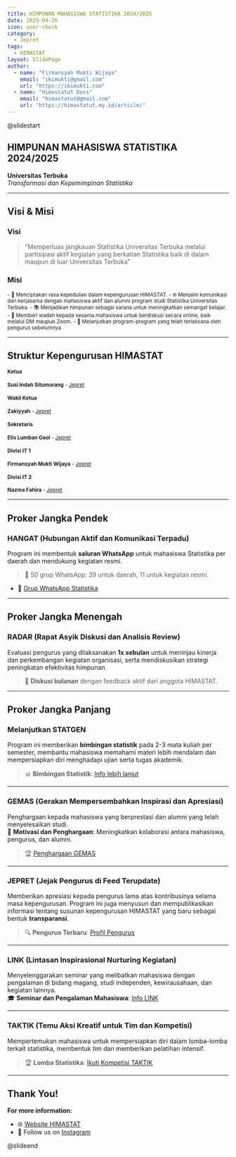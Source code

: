 ```yaml
---
title: HIMPUNAN MAHASISWA STATISTIKA 2024/2025
date: 2025-04-26
icon: user-check
category: 
  - Jepret
tags:
  - HIMASTAT
layout: SlidePage
author:
  - name: "Firmansyah Mukti Wijaya"
    email: "ikimukti@gmail.com"
    url: "https://ikimukti.com"
  - name: "Himastatut Docs"
    email: "himastatut@gmail.com"
    url: "https://himastatut.my.id/article/"
---
```


@slidestart

## HIMPUNAN MAHASISWA STATISTIKA 2024/2025
**Universitas Terbuka**  
_Transformasi dan Kepemimpinan Statistika_

---

## Visi & Misi

### **Visi**
> "Memperluas jangkauan Statistika Universitas Terbuka melalui partisipasi aktif kegiatan yang berkaitan Statistika baik di dalam maupun di luar Universitas Terbuka"

### **Misi**  
<small>
- 🌟 Menciptakan rasa kepedulian dalam kepengurusan HIMASTAT.  
- 🌐 Menjalin komunikasi dan kerjasama dengan mahasiswa aktif dan alumni program studi Statistika Universitas Terbuka.  
- 📚 Menjadikan himpunan sebagai sarana untuk meningkatkan semangat belajar.  
- 💬 Memberi wadah kepada sesama mahasiswa untuk berdiskusi secara online, baik melalui DM maupun Zoom.  
- 🔄 Melanjutkan program-program yang telah terlaksana oleh pengurus sebelumnya.
</small>

---

## Struktur Kepengurusan HIMASTAT

<small>

#### **Ketua**  
**Susi Indah Situmorang** - [Jepret](./portofolio/mhs-043164149)

#### **Wakil Ketua**  
**Zakiyyah** - [Jepret](./portofolio/mhs-044845085)

#### **Sekretaris**  
**Elis Lumban Gaol** - [Jepret](./portofolio/mhs-044875482)

#### **Divisi IT 1**  
**Firmansyah Mukti Wijaya** - [Jepret](./portofolio/mhs-050900568)

#### **Divisi IT 2**  
**Nazma Fahira** - [Jepret](./portofolio/mhs-053284089)

</small>


---

## Proker Jangka Pendek

### **HANGAT (Hubungan Aktif dan Komunikasi Terpadu)**  
Program ini membentuk **saluran WhatsApp** untuk mahasiswa Statistika per daerah dan mendukung kegiatan resmi.  
> 📱 50 grup WhatsApp: 39 untuk daerah, 11 untuk kegiatan resmi.  
- 🔗 [Grup WhatsApp Statistika](https://chat.whatsapp.com/HLT9mlwDF6987pavHdCBXK)

---

## Proker Jangka Menengah

### **RADAR (Rapat Asyik Diskusi dan Analisis Review)**  
Evaluasi pengurus yang dilaksanakan **1x sebulan** untuk meninjau kinerja dan perkembangan kegiatan organisasi, serta mendiskusikan strategi peningkatan efektivitas himpunan.

> 💬 **Diskusi bulanan** dengan feedback aktif dari anggota HIMASTAT.  

---

## Proker Jangka Panjang

### **Melanjutkan STATGEN**  
Program ini memberikan **bimbingan statistik** pada 2-3 mata kuliah per semester, membantu mahasiswa memahami materi lebih mendalam dan mempersiapkan diri menghadapi ujian serta tugas akademik.

> 📊 **Bimbingan Statistik**: [Info lebih lanjut](./../../statgen/)

---

### **GEMAS (Gerakan Mempersembahkan Inspirasi dan Apresiasi)**  
Penghargaan kepada mahasiswa yang berprestasi dan alumni yang telah menyelesaikan studi.  
💪 **Motivasi dan Penghargaan**: Meningkatkan kolaborasi antara mahasiswa, pengurus, dan alumni.  
> 🏆 [Penghargaan GEMAS](./../../gemas/)

---

### **JEPRET (Jejak Pengurus di Feed Terupdate)**  
Memberikan apresiasi kepada pengurus lama atas kontribusinya selama masa kepengurusan. Program ini juga menyusun dan mempublikasikan informasi tentang susunan kepengurusan HIMASTAT yang baru sebagai bentuk **transparansi**.

> 🔍 **Pengurus Terbaru**: [Profil Pengurus](./../../jepret/jepret2024/)

---

### **LINK (Lintasan Inspirasional Nurturing Kegiatan)**  
Menyelenggarakan seminar yang melibatkan mahasiswa dengan pengalaman di bidang magang, studi independen, kewirausahaan, dan kegiatan lainnya.  
🎓 **Seminar dan Pengalaman Mahasiswa**: [Info LINK](./../../link/)

---

### **TAKTIK (Temu Aksi Kreatif untuk Tim dan Kompetisi)**  
Mempertemukan mahasiswa untuk mempersiapkan diri dalam lomba-lomba terkait statistika, membentuk tim dan memberikan pelatihan intensif.

> 🏆 **Lomba Statistika**: [Ikuti Kompetisi TAKTIK](./../../taktik/)

---

## Thank You!

**For more information:**
- 🌐 [Website HIMASTAT](https://statistika-fst.ut.ac.id/)
- 📱 Follow us on [Instagram](https://instagram.com/himastat_ut)


@slideend
